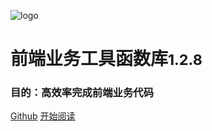 ![logo](https://docsify.js.org/_media/icon.svg)

# 前端业务工具函数库<small>1.2.8</small>
### 目的：高效率完成前端业务代码

[Github](https://github.com/Hyhello/utils)
[开始阅读](#hyhelloutils)
